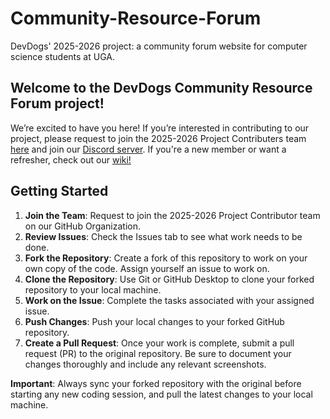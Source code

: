 # Community-Resource-Forum

DevDogs' 2025-2026 project: a community forum website for computer science students at UGA.

## Welcome to the DevDogs Community Resource Forum project!

We’re excited to have you here! If you’re interested in contributing to our project, please request to join the 2025-2026 Project Contributers team [here](https://github.com/orgs/DevDogs-UGA/teams/25-26-project-contributors) and join our [Discord server](https://discord.com/invite/BdDdkNQhqp). If you're a new member or want a refresher, check out our [wiki!](https://github.com/DevDogs-UGA/Community-Resource-Forum/wiki)

## Getting Started

1. **Join the Team**: Request to join the 2025-2026 Project Contributor team on our GitHub Organization.
2. **Review Issues**: Check the Issues tab to see what work needs to be done.
3. **Fork the Repository**: Create a fork of this repository to work on your own copy of the code. Assign yourself an issue to work on.
4. **Clone the Repository**: Use Git or GitHub Desktop to clone your forked repository to your local machine.
5. **Work on the Issue**: Complete the tasks associated with your assigned issue.
6. **Push Changes**: Push your local changes to your forked GitHub repository.
7. **Create a Pull Request**: Once your work is complete, submit a pull request (PR) to the original repository. Be sure to document your changes thoroughly and include any relevant screenshots.

**Important**: Always sync your forked repository with the original before starting any new coding session, and pull the latest changes to your local machine.